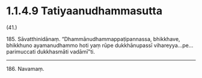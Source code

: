 # 1.1.4.9 Tatiyaanudhammasutta

(41.)

185\. Sāvatthinidānaṃ. “Dhammānudhammappaṭipannassa, bhikkhave, bhikkhuno ayamanudhammo hoti yaṃ rūpe dukkhānupassī vihareyya…pe…  parimuccati dukkhasmāti vadāmī”ti.

---

186\. Navamaṃ.
